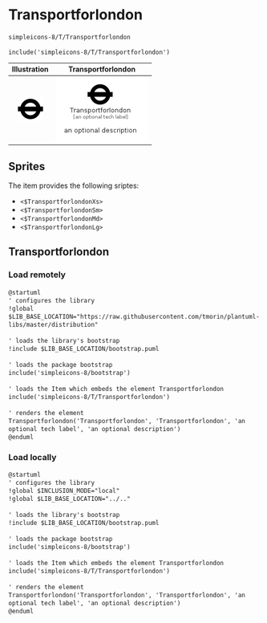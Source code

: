 # Transportforlondon


```text
simpleicons-8/T/Transportforlondon
```

```text
include('simpleicons-8/T/Transportforlondon')
```



| Illustration | Transportforlondon |
| :---: | :---: |
| ![illustration for Illustration](../../simpleicons-8/T/Transportforlondon.png) | ![illustration for Transportforlondon](../../simpleicons-8/T/Transportforlondon.Local.png) |



## Sprites
The item provides the following sriptes:

- `<$TransportforlondonXs>`
- `<$TransportforlondonSm>`
- `<$TransportforlondonMd>`
- `<$TransportforlondonLg>`





## Transportforlondon

### Load remotely
```plantuml
@startuml
' configures the library
!global $LIB_BASE_LOCATION="https://raw.githubusercontent.com/tmorin/plantuml-libs/master/distribution"

' loads the library's bootstrap
!include $LIB_BASE_LOCATION/bootstrap.puml

' loads the package bootstrap
include('simpleicons-8/bootstrap')

' loads the Item which embeds the element Transportforlondon
include('simpleicons-8/T/Transportforlondon')

' renders the element
Transportforlondon('Transportforlondon', 'Transportforlondon', 'an optional tech label', 'an optional description')
@enduml
```

### Load locally
```plantuml
@startuml
' configures the library
!global $INCLUSION_MODE="local"
!global $LIB_BASE_LOCATION="../.."

' loads the library's bootstrap
!include $LIB_BASE_LOCATION/bootstrap.puml

' loads the package bootstrap
include('simpleicons-8/bootstrap')

' loads the Item which embeds the element Transportforlondon
include('simpleicons-8/T/Transportforlondon')

' renders the element
Transportforlondon('Transportforlondon', 'Transportforlondon', 'an optional tech label', 'an optional description')
@enduml
```

